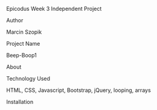 Epicodus Week 3 Independent Project

Author

Marcin Szopik

Project Name

Beep-Boop1

About

Technology Used

HTML, CSS, Javascript, Bootstrap, jQuery, looping, arrays

Installation

